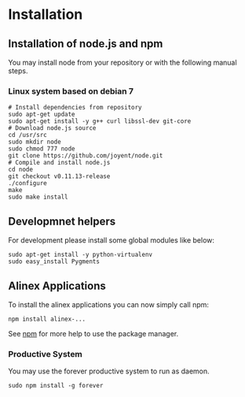 Installation
=========================================


Installation of node.js and npm
-----------------------------------------

You may install node from your repository or with the following manual steps.

### Linux system based on debian 7

	# Install dependencies from repository
	sudo apt-get update
	sudo apt-get install -y g++ curl libssl-dev git-core
	# Download node.js source
	cd /usr/src
	sudo mkdir node
	sudo chmod 777 node
	git clone https://github.com/joyent/node.git
	# Compile and install node.js
	cd node
	git checkout v0.11.13-release
	./configure
	make
	sudo make install

Developmnet helpers
-----------------------------------------

For development please install some global modules like below:

	sudo apt-get install -y python-virtualenv
	sudo easy_install Pygments


Alinex Applications
-----------------------------------------

To install the alinex applications you can now simply call npm:

	npm install alinex-...

See [npm](npm.md) for more help to use the package manager.

### Productive System

You may use the forever productive system to run as daemon.

	sudo npm install -g forever
